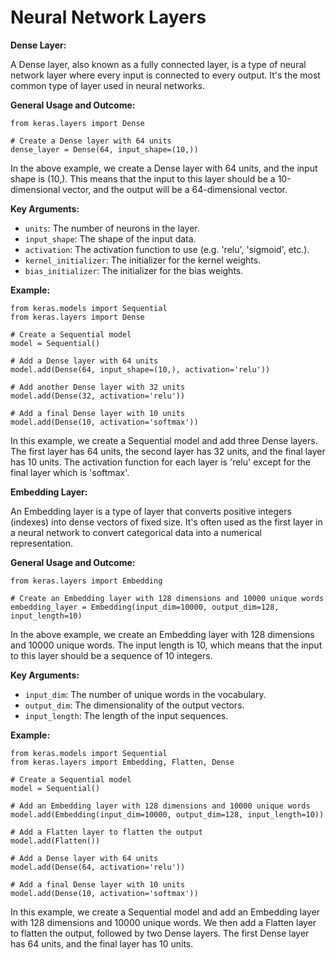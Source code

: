 # Neural Network Layers

**Dense Layer:**

A Dense layer, also known as a fully connected layer, is a type of neural network layer where every input is connected to every output. It's the most common type of layer used in neural networks.

**General Usage and Outcome:**

```
from keras.layers import Dense

# Create a Dense layer with 64 units
dense_layer = Dense(64, input_shape=(10,))
```

In the above example, we create a Dense layer with 64 units, and the input shape is (10,). This means that the input to this layer should be a 10-dimensional vector, and the output will be a 64-dimensional vector.

**Key Arguments:**

* `units`: The number of neurons in the layer.
* `input_shape`: The shape of the input data.
* `activation`: The activation function to use (e.g. 'relu', 'sigmoid', etc.).
* `kernel_initializer`: The initializer for the kernel weights.
* `bias_initializer`: The initializer for the bias weights.

**Example:**

```
from keras.models import Sequential
from keras.layers import Dense

# Create a Sequential model
model = Sequential()

# Add a Dense layer with 64 units
model.add(Dense(64, input_shape=(10,), activation='relu'))

# Add another Dense layer with 32 units
model.add(Dense(32, activation='relu'))

# Add a final Dense layer with 10 units
model.add(Dense(10, activation='softmax'))
```

In this example, we create a Sequential model and add three Dense layers. The first layer has 64 units, the second layer has 32 units, and the final layer has 10 units. The activation function for each layer is 'relu' except for the final layer which is 'softmax'.



**Embedding Layer:**

An Embedding layer is a type of layer that converts positive integers (indexes) into dense vectors of fixed size. It's often used as the first layer in a neural network to convert categorical data into a numerical representation.

**General Usage and Outcome:**

```
from keras.layers import Embedding

# Create an Embedding layer with 128 dimensions and 10000 unique words
embedding_layer = Embedding(input_dim=10000, output_dim=128, input_length=10)
```

In the above example, we create an Embedding layer with 128 dimensions and 10000 unique words. The input length is 10, which means that the input to this layer should be a sequence of 10 integers.

**Key Arguments:**

* `input_dim`: The number of unique words in the vocabulary.
* `output_dim`: The dimensionality of the output vectors.
* `input_length`: The length of the input sequences.

**Example:**

```
from keras.models import Sequential
from keras.layers import Embedding, Flatten, Dense

# Create a Sequential model
model = Sequential()

# Add an Embedding layer with 128 dimensions and 10000 unique words
model.add(Embedding(input_dim=10000, output_dim=128, input_length=10))

# Add a Flatten layer to flatten the output
model.add(Flatten())

# Add a Dense layer with 64 units
model.add(Dense(64, activation='relu'))

# Add a final Dense layer with 10 units
model.add(Dense(10, activation='softmax'))
```

In this example, we create a Sequential model and add an Embedding layer with 128 dimensions and 10000 unique words. We then add a Flatten layer to flatten the output, followed by two Dense layers. The first Dense layer has 64 units, and the final layer has 10 units.